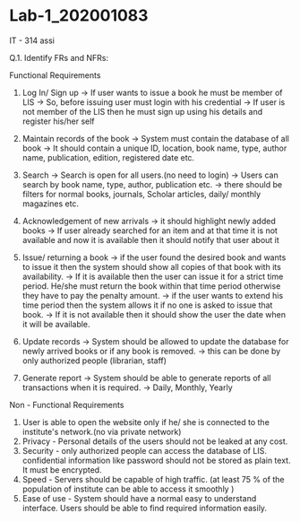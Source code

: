 # Lab-1_202001083

IT - 314 assi


Q.1. Identify FRs and NFRs:

Functional Requirements

1) Log In/ Sign up
-> If user wants to issue a book he must be member of LIS
-> So, before issuing user must login with his credential 
-> If user is not member of the LIS then he must sign up using his details and register his/her    self

2) Maintain records of the book
-> System must contain the database of all book
-> It should contain a unique ID, location, book name, type, author name, publication, edition, registered date etc.

3) Search
-> Search is open for all users.(no need to login)
-> Users can search by book name, type, author, publication etc.
-> there should be filters for normal books, journals, Scholar articles, daily/ monthly magazines etc. 

4) Acknowledgement of new arrivals
-> it should highlight newly added books
-> If user already searched for an item and at that time it is not available and now it is available then it should notify that user about it


5) Issue/ returning a book
-> if the user found the desired book and wants to issue it then the system should show all copies of that book with its availability.
-> If it is available then the user can issue it for a strict time period. He/she must return the book within that time period otherwise they have to pay the penalty amount.
-> if the user wants to extend his time period then the system allows it if no one is asked to issue that book.
-> If it is not available then it should show the user the date when it will be available.


6) Update records
->  System should be allowed to update the database for newly arrived books or if any book is removed.
-> this can be done by only authorized people (librarian, staff)

7) Generate report
-> System should be able to generate reports of all transactions when it is required.
-> Daily, Monthly, Yearly


Non - Functional Requirements

1) User is able to open the website only if he/ she is connected to the institute's network.(no via private network)
2) Privacy - Personal details of the users should not be leaked at any cost.
3) Security - only authorized people can access the database of LIS. confidential information like password should not be stored as plain text. It must be encrypted.
4) Speed - Servers should be capable of high traffic. (at least 75 % of the population of institute can be able to access it smoothly )
5) Ease of use  - System should have a normal easy to understand interface. Users should be able to find required information easily.


